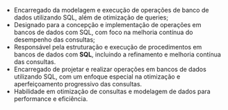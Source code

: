 * Encarregado da modelagem e execução de operações de banco de dados utilizando SQL, além de otimização de queries;
* Designado para a concepção e implementação de operações em bancos de dados com SQL, com foco na melhoria contínua do desempenho das consultas;
* Responsável pela estruturação e execução de procedimentos em bancos de dados com **SQL**, incluindo a refinamento e melhoria contínua das consultas.
* Encarregado de projetar e realizar operações em bancos de dados utilizando SQL, com um enfoque especial na otimização e aperfeiçoamento progressivo das consultas.
* Habilidade em otimização de consultas e modelagem de dados para performance e eficiência.